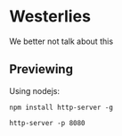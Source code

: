 # Westerlies
We better not talk about this

## Previewing
Using nodejs:
```
npm install http-server -g
```

```
http-server -p 8080
```
